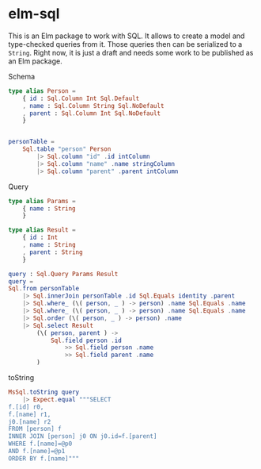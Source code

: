 # elm-sql

This is an Elm package to work with SQL. It allows to create a model and type-checked queries from it. Those queries then can be serialized to a `String`. Right now, it is just a draft and needs some work to be published as an Elm package.

Schema

```elm
type alias Person =
    { id : Sql.Column Int Sql.Default
    , name : Sql.Column String Sql.NoDefault
    , parent : Sql.Column Int Sql.NoDefault
    }


personTable =
    Sql.table "person" Person
        |> Sql.column "id" .id intColumn
        |> Sql.column "name" .name stringColumn
        |> Sql.column "parent" .parent intColumn

```

Query

```elm
type alias Params =
    { name : String
    }

type alias Result =
    { id : Int
    , name : String
    , parent : String
    }

query : Sql.Query Params Result
query =
Sql.from personTable
    |> Sql.innerJoin personTable .id Sql.Equals identity .parent
    |> Sql.where_ (\( person, _ ) -> person) .name Sql.Equals .name
    |> Sql.where_ (\( person, _ ) -> person) .name Sql.Equals .name
    |> Sql.order (\( person, _ ) -> person) .name
    |> Sql.select Result
        (\( person, parent ) ->
            Sql.field person .id
                >> Sql.field person .name
                >> Sql.field parent .name
        )
```

toString

```elm
MsSql.toString query
    |> Expect.equal """SELECT
f.[id] r0,
f.[name] r1,
j0.[name] r2
FROM [person] f
INNER JOIN [person] j0 ON j0.id=f.[parent]
WHERE f.[name]=@p0
AND f.[name]=@p1
ORDER BY f.[name]"""
```